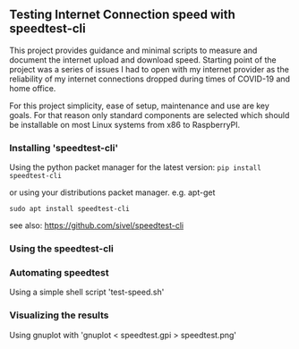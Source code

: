## Testing Internet Connection speed with speedtest-cli

This project provides guidance and minimal scripts to measure and document the internet upload and download speed.
Starting point of the project was a series of issues I had to open with my internet provider as the reliability of my internet connections dropped during times of COVID-19 and home office.

For this project simplicity, ease of setup, maintenance and use are key goals. For that reason only standard components are selected which should be installable on most Linux systems from x86 to RaspberryPI.

### Installing 'speedtest-cli'

Using the python packet manager for the latest version:
`pip install speedtest-cli`

or using your distributions packet manager. e.g. apt-get

`sudo apt install speedtest-cli`

see also: https://github.com/sivel/speedtest-cli

### Using the speedtest-cli

### Automating speedtest

Using a simple shell script 'test-speed.sh'

### Visualizing the results

Using gnuplot with
'gnuplot < speedtest.gpi > speedtest.png'

